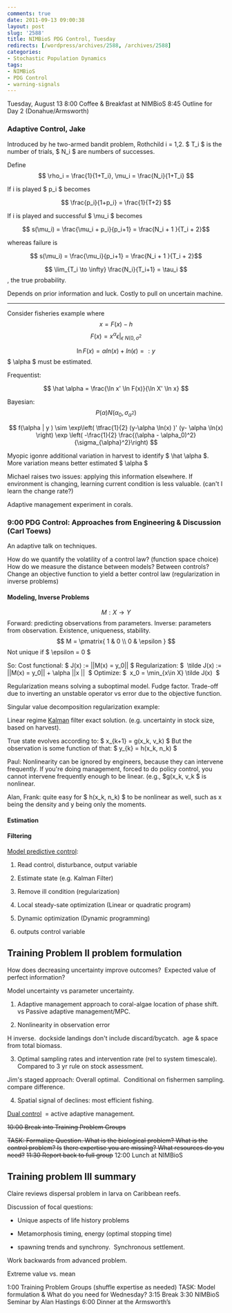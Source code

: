 ```yaml
---
comments: true
date: 2011-09-13 09:00:38
layout: post
slug: '2588'
title: NIMBioS PDG Control, Tuesday
redirects: [/wordpress/archives/2588, /archives/2588]
categories:
- Stochastic Population Dynamics
tags:
- NIMBioS
- PDG Control
- warning-signals
---
```


Tuesday, August 13
8:00 Coffee & Breakfast at NIMBioS
8:45 Outline for Day 2 (Donahue/Armsworth)


### Adaptive Control, Jake


Introduced by he two-armed bandit problem, Rothchild
i = 1,2.
$ T_i $ is the number of trials, $ N_i $ are numbers of successes.

Define $$ \rho_i = \frac{1}{1+T_i}, \mu_i = \frac{N_i}{1+T_i} $$

If i is played $ p_i $ becomes

$$ \frac{p_i}{1+p_i} = \frac{1}{T+2} $$

If i is played and successful $ \mu_i $ becomes

$$ s(\mu_i) = \frac{\mu_i + p_i}{p_i+1} = \frac{N_i + 1 }{T_i + 2}$$

whereas failure is

$$ s(\mu_i) = \frac{\mu_i}{p_i+1} = \frac{N_i + 1 }{T_i + 2}$$

$$ \lim_{T_i \to \infty} \frac{N_i}{T_i+1} = \tau_i $$, the true probability.

Depends on prior information and luck. Costly to pull on uncertain machine.

-------

Consider fisheries example where
$$ x = F(x) - h $$
$$ F(x) = x^{\alpha} \epsilon |_{\epsilon ~ N(0, \sigma^2} $$

$$ \ln F(x) = \alpha ln(x) + ln(\epsilon) =: y $$
$ \alpha $ must be estimated.

Frequentist:

$$ \hat \alpha = \frac{\ln x' \ln F(x)}{\ln X' \ln x} $$

Bayesian: $$ P(\alpha) N( \alpha_0, \sigma_{\alpha^2}) $$

$$ f(\alpha | y ) \sim \exp\left( \tfrac{1}{2} (y-\alpha \ln(x) )' (y- \alpha \ln(x) \right) \exp \left( -\frac{1}{2} \frac{(\alpha - \alpha_0)^2}{\sigma_{\alpha}^2}\right) $$

Myopic igonre additional variation in harvest to identify $ \hat \alpha $. More variation means better estimated $ \alpha $

Michael raises two issues: applying this information elsewhere. If environment is changing, learning current condition is less valuable. (can't I learn the change rate?)

Adaptive management experiment in corals.


### 9:00 PDG Control: Approaches from Engineering & Discussion (Carl Toews)


An adaptive talk on techniques.

How do we quantify the volatility of a control law? (function space choice)
How do we measure the distance between models? Between controls?
Change an objective function to yield a better control law (regularization in inverse problems)


#### Modeling, Inverse Problems


$$ M : X \to Y $$
Forward: predicting observations from parameters. Inverse: parameters from observation.
Existence, uniqueness, stability.
$$ M = \pmatrix{ 1 & 0 \\ 0 & \epsilon } $$
Not unique if $ \epsilon = 0 $

So:
Cost functional: $ J(x) := ||M(x) = y_0|| $
Regularization: $  \tilde J(x) := ||M(x) = y_0|| + \alpha ||x ||  $
Optimize: $  x_0 = \min_{x\in X} \tilde J(x)  $

Regularization means solving a suboptimal model. Fudge factor. Trade-off due to inverting an unstable operator vs error due to the objective function.

Singular value decomposition regularization example:

Linear regime [Kalman](http://en.wikipedia.org/wiki/Kalman_filter) filter exact solution. (e.g. uncertainty in stock size, based on harvest).

True state evolves according to: $ x_{k+1} = g(x_k, v_k) $
But the observation is some function of that: $ y_{k} = h(x_k, n_k) $

Paul: Nonlinearity can be ignored by engineers, because they can intervene frequently. If you're doing management, forced to do policy control, you cannot intervene frequently enough to be linear. (e.g., $g(x_k, v_k $ is nonlinear.

Alan, Frank: quite easy for $ h(x_k, n_k) $ to be nonlinear as well, such as x being the density and y being only the moments.


#### Estimation




#### Filtering


[ Model predictive control](http://en.wikipedia.org/wiki/Model_predictive_control):



	
  1. Read control, disturbance, output variable

	
  2. Estimate state (e.g. Kalman Filter)

	
  3. Remove ill condition (regularization)

	
  4. Local steady-sate optimization (Linear or quadratic program)

	
  5. Dynamic optimization (Dynamic programming)

	
  6. outputs control variable




## Training Problem II problem formulation


How does decreasing uncertainty improve outcomes?  Expected value of perfect information?

Model uncertainty vs parameter uncertainty.

1) Adaptive management approach to coral-algae location of phase shift. vs Passive adaptive management/MPC.

2) Nonlinearity in observation error

H inverse.  dockside landings don't include discard/bycatch.  age & space from total biomass.

3) Optimal sampling rates and intervention rate (rel to system timescale).  Compared to 3 yr rule on stock assessment.

Jim's staged approach: Overall optimal.  Conditional on fishermen sampling. compare difference.

4) Spatial signal of declines: most efficient fishing.

[Dual control](http://en.wikipedia.org/wiki/Dual_control_theory)  = active adaptive management.

<del>10:00 Break into Training Problem Groups</del>

<del>TASK: Formalize Question. What is the biological problem? What is the control problem? Is</del>
<del> there expertise you are missing? What resources do you need?</del>
<del> 11:30 Report back to full group</del>
12:00 Lunch at NIMBioS


## Training problem III summary


Claire reviews dispersal problem in larva on Caribbean reefs.

Discussion of focal questions:



	
  * Unique aspects of life history problems

	
  * Metamorphosis timing, energy (optimal stopping time)

	
  * spawning trends and synchrony.  Synchronous settlement.


Work backwards from advanced problem.

Extreme value vs. mean

1:00 Training Problem Groups (shuffle expertise as needed)
TASK: Model formulation & What do you need for Wednesday?
3:15 Break
3:30 NIMBioS Seminar by Alan Hastings
6:00 Dinner at the Armsworth’s
